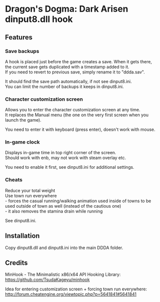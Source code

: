 # Dragon's Dogma: Dark Arisen dinput8.dll hook
## Features
### Save backups
A hook is placed just before the game creates a save. When it gets there, the current save gets duplicated with a timestamp added to it.  
If you need to revert to previous save, simply rename it to "ddda.sav".

It should find the save path automatically, if not see dinput8.ini.  
You can limit the number of backups it keeps in dinput8.ini.

### Character customization screen
Allows you to enter the character customization screen at any time.  
It replaces the Manual menu (the one on the very first screen when you launch the game).

You need to enter it with keyboard (press enter), doesn't work with mouse.

### In-game clock
Displays in-game time in top right corner of the screen.  
Should work with enb, may not work with steam overlay etc.

You need to enable it first, see dinput8.ini for additional settings.

### Cheats
Reduce your total weight  
Use town run everywhere  
     - forces the casual running/walking animation used inside of towns to be used outside of town as well (instead of the cautious one)  
     - it also removes the stamina drain while running

See dinput8.ini.

## Installation
Copy dinput8.dll and dinput8.ini into the main DDDA folder.

## Credits
MinHook - The Minimalistic x86/x64 API Hooking Library:  
https://github.com/TsudaKageyu/minhook

Idea for entering customization screen + forcing town run everywhere:  
http://forum.cheatengine.org/viewtopic.php?p=5641841#5641841